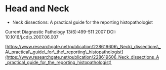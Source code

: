 # Head and Neck

* Neck dissections: A practical guide for the reporting histopathologist

Current Diagnostic Pathology 13\(6\):499-511 2007 DOI: 10.1016/j.cdip.2007.06.007

[https://www.researchgate.net/publication/228619606\_Neck\_dissections\_A\_practical\_guide\_for\_the\_reporting\_histopathologist](https://www.researchgate.net/publication/228619606_Neck_dissections_A_practical_guide_for_the_reporting_histopathologist)

